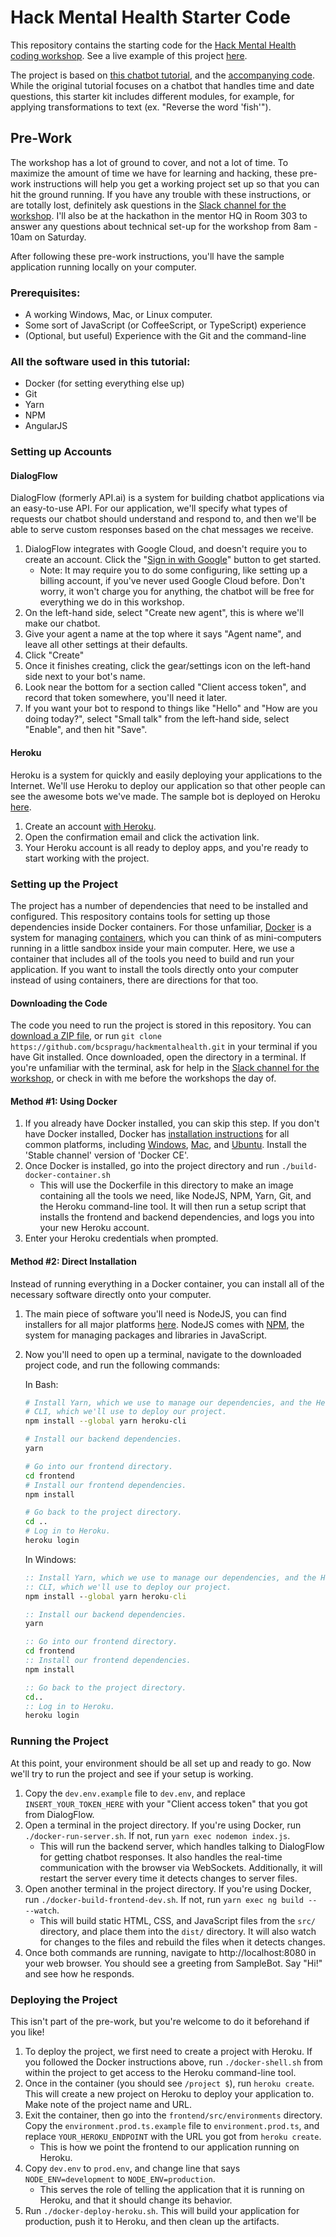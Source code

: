 # Hack Mental Health Starter Code

This repository contains the starting code for the [Hack Mental Health coding
workshop](https://www.hackmentalhealth.care/coding-workshops). See a live
example of this project [here](https://floating-tor-11853.herokuapp.com/).

The project is based on [this chatbot
tutorial](https://medium.freecodecamp.org/what-does-it-take-to-build-a-chatbot-lets-find-out-b4d009ea8cfd),
and the [accompanying code](https://github.com/van100j/tibot). While the
original tutorial focuses on a chatbot that handles time and date questions,
this starter kit includes different modules, for example, for applying
transformations to text (ex. "Reverse the word 'fish'").

## Pre-Work

The workshop has a lot of ground to cover, and not a lot of time. To maximize
the amount of time we have for learning and hacking, these pre-work
instructions will help you get a working project set up so that you can hit the
ground running. If you have any trouble with these instructions, or are totally
lost, definitely ask questions in the [Slack channel for the
workshop](https://hackmentalhealth.slack.com/messages/C925ATDPG/). I'll also be
at the hackathon in the mentor HQ in Room 303 to answer any questions about
technical set-up for the workshop from 8am - 10am on Saturday.

After following these pre-work instructions, you'll have the sample application
running locally on your computer.

### Prerequisites:
* A working Windows, Mac, or Linux computer.
* Some sort of JavaScript (or CoffeeScript, or TypeScript) experience
* (Optional, but useful) Experience with the Git and the command-line

### All the software used in this tutorial:
* Docker (for setting everything else up)
* Git
* Yarn
* NPM
* AngularJS

### Setting up Accounts

#### DialogFlow

DialogFlow (formerly API.ai) is a system for building chatbot applications via
an easy-to-use API. For our application, we'll specify what types of requests
our chatbot should understand and respond to, and then we'll be able to serve
custom responses based on the chat messages we receive.

1. DialogFlow integrates with Google Cloud, and doesn't require you to create
   an account. Click the "[Sign in with
   Google](https://console.dialogflow.com/api-client/#/login)" button to get
   started.
     * Note: It may require you to do some configuring, like setting up a billing
       account, if you've never used Google Cloud before. Don't worry, it won't
       charge you for anything, the chatbot will be free for everything we do in
       this workshop.
1. On the left-hand side, select "Create new agent", this is where we'll
   make our chatbot.
1. Give your agent a name at the top where it says "Agent name", and leave
   all other settings at their defaults.
1. Click "Create"
1. Once it finishes creating, click the gear/settings icon on the left-hand
   side next to your bot's name.
1. Look near the bottom for a section called "Client access token", and
   record that token somewhere, you'll need it later.
1. If you want your bot to respond to things like "Hello" and "How are you
   doing today?", select "Small talk" from the left-hand side, select "Enable",
   and then hit "Save".

#### Heroku

Heroku is a system for quickly and easily deploying your applications to the
Internet. We'll use Heroku to deploy our application so that other people can
see the awesome bots we've made. The sample bot is deployed on Heroku
[here](https://floating-tor-11853.herokuapp.com/).

1. Create an account [with Heroku](https://signup.heroku.com).
1. Open the confirmation email and click the activation link.
1. Your Heroku account is all ready to deploy apps, and you're ready to start
   working with the project.

### Setting up the Project

The project has a number of dependencies that need to be installed and
configured. This respository contains tools for setting up those dependencies
inside Docker containers. For those unfamiliar,
[Docker](https://www.docker.com/) is a system for managing
[containers](https://www.docker.com/what-container), which you can think of as
mini-computers running in a little sandbox inside your main computer. Here, we
use a container that includes all of the tools you need to build and run your
application. If you want to install the tools directly onto your computer
instead of using containers, there are directions for that too.

#### Downloading the Code

The code you need to run the project is stored in this repository. You can
[download a ZIP
file](https://github.com/bcspragu/hackmentalhealth/archive/master.zip), or run
`git clone https://github.com/bcspragu/hackmentalhealth.git` in your terminal
if you have Git installed. Once downloaded, open the directory in a terminal.
If you're unfamiliar with the terminal, ask for help in the [Slack channel
for the workshop](https://hackmentalhealth.slack.com/messages/C925ATDPG/), or
check in with me before the workshops the day of.

#### Method #1: Using Docker

1. If you already have Docker installed, you can skip this step. If you don't
   have Docker installed, Docker has [installation
   instructions](https://docs.docker.com/install/) for all common platforms,
   including [Windows](https://docs.docker.com/docker-for-windows/install/),
   [Mac](https://docs.docker.com/docker-for-mac/install/), and
   [Ubuntu](https://docs.docker.com/install/linux/docker-ce/ubuntu/). Install
   the 'Stable channel' version of 'Docker CE'.
1. Once Docker is installed, go into the project directory and run
   `./build-docker-container.sh`
    * This will use the Dockerfile in this directory to make an image
      containing all the tools we need, like NodeJS, NPM, Yarn, Git, and the
      Heroku command-line tool. It will then run a setup script that installs
      the frontend and backend dependencies, and logs you into your new Heroku
      account.
1. Enter your Heroku credentials when prompted.


#### Method #2: Direct Installation

Instead of running everything in a Docker container, you can install all of the
necessary software directly onto your computer.

1. The main piece of software you'll need is NodeJS, you can find installers
   for all major platforms [here](https://nodejs.org/en/download/). NodeJS
   comes with [NPM](https://www.npmjs.com/), the system for managing packages
   and libraries in JavaScript.
1. Now you'll need to open up a terminal, navigate to the downloaded project
   code, and run the following commands:

   In Bash:
    ```bash
    # Install Yarn, which we use to manage our dependencies, and the Heroku
    # CLI, which we'll use to deploy our project.
    npm install --global yarn heroku-cli

    # Install our backend dependencies.
    yarn

    # Go into our frontend directory.
    cd frontend
    # Install our frontend dependencies.
    npm install

    # Go back to the project directory.
    cd ..
    # Log in to Heroku.
    heroku login
    ```

    In Windows:
    ```bat
    :: Install Yarn, which we use to manage our dependencies, and the Heroku
    :: CLI, which we'll use to deploy our project.
    npm install --global yarn heroku-cli

    :: Install our backend dependencies.
    yarn

    :: Go into our frontend directory.
    cd frontend
    :: Install our frontend dependencies.
    npm install

    :: Go back to the project directory.
    cd..
    :: Log in to Heroku.
    heroku login
    ```

### Running the Project

At this point, your environment should be all set up and ready to go. Now we'll
try to run the project and see if your setup is working.

1. Copy the `dev.env.example` file to `dev.env`, and replace
   `INSERT_YOUR_TOKEN_HERE` with your "Client access token" that you got from
   DialogFlow.
1. Open a terminal in the project directory. If you're using Docker, run
   `./docker-run-server.sh`. If not, run `yarn exec nodemon index.js`.
    * This will run the backend server, which handles talking to DialogFlow for
      getting chatbot responses. It also handles the real-time communication
      with the browser via WebSockets. Additionally, it will restart the server
      every time it detects changes to server files.
1. Open another terminal in the project directory. If you're using Docker, run
   `./docker-build-frontend-dev.sh`. If not, run `yarn exec ng build --
   --watch`.
    * This will build static HTML, CSS, and JavaScript files from the `src/`
      directory, and place them into the `dist/` directory. It will also watch
      for changes to the files and rebuild the files when it detects changes.
1. Once both commands are running, navigate to http://localhost:8080 in your
   web browser. You should see a greeting from SampleBot. Say "Hi!" and see how
   he responds.

### Deploying the Project

This isn't part of the pre-work, but you're welcome to do it beforehand if you
like!

1. To deploy the project, we first need to create a project with Heroku. If you
   followed the Docker instructions above, run `./docker-shell.sh` from within
   the project to get access to the Heroku command-line tool.
1. Once in the container (you should see `/project $`), run `heroku create`.
   This will create a new project on Heroku to deploy your application to. Make
   note of the project name and URL.
1. Exit the container, then go into the `frontend/src/environments` directory.
   Copy the `environment.prod.ts.example` file to `environment.prod.ts`, and replace
   `YOUR_HEROKU_ENDPOINT` with the URL you got from `heroku create`.
    * This is how we point the frontend to our application running on Heroku.
1. Copy `dev.env` to `prod.env`, and change line that says
   `NODE_ENV=development` to `NODE_ENV=production`.
    * This serves the role of telling the application that it is running on
      Heroku, and that it should change its behavior.
1.  Run `./docker-deploy-heroku.sh`. This will build your application for
    production, push it to Heroku, and then clean up the artifacts.
